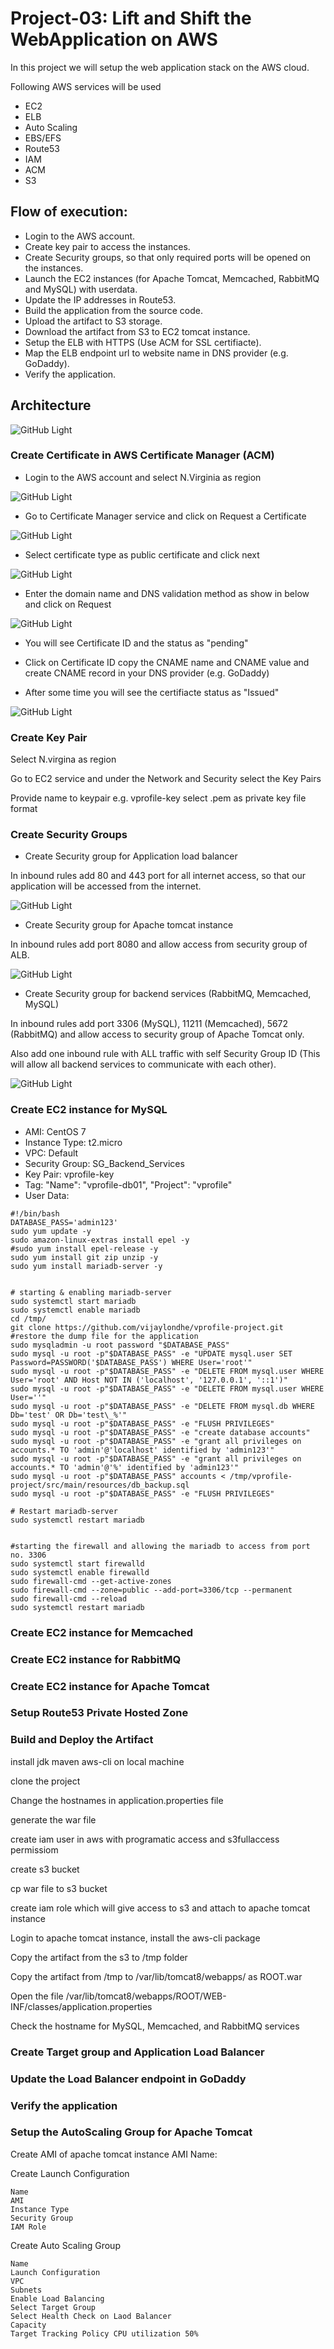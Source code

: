 # Project-03: Lift and Shift the WebApplication on AWS 

In this project we will setup the web application stack on the AWS cloud.

Following AWS services will be used 

- EC2
- ELB
- Auto Scaling 
- EBS/EFS
- Route53
- IAM
- ACM
- S3 

## Flow of execution:

- Login to the AWS account.
- Create key pair to access the instances.
- Create Security groups, so that only required ports will be opened on the instances. 
- Launch the EC2 instances (for Apache Tomcat, Memcached, RabbitMQ and MySQL) with userdata.
- Update the IP addresses in Route53. 
- Build the application from the source code.
- Upload the artifact to S3 storage.
- Download the artifact from S3 to EC2 tomcat instance.
- Setup the ELB with HTTPS (Use ACM for SSL certifiacte).
- Map the ELB endpoint url to website name in DNS provider (e.g. GoDaddy).
- Verify the application. 


## Architecture 

![GitHub Light](./snaps/lift_and_shift_architecture.jpg)


### Create Certificate in AWS Certificate Manager (ACM)

- Login to the AWS account and select N.Virginia as region

![GitHub Light](./snaps/Login.png)

- Go to Certificate Manager service and click on Request a Certificate 

![GitHub Light](./snaps/ACM_service.png)

- Select certificate type as public certificate and click next

![GitHub Light](./snaps/Request_cert.png)

- Enter the domain name and DNS validation method as show in below and click on Request 

![GitHub Light](./snaps/domain_name_validation.png)

- You will see Certificate ID and the status as "pending"

- Click on Certificate ID copy the CNAME name and CNAME value and create CNAME record in your DNS provider (e.g. GoDaddy)

- After some time you will see the certifiacte status as "Issued"

![GitHub Light](./snaps/Issued_status.png)


### Create Key Pair 

Select N.virgina as region

Go to EC2 service and under the Network and Security select the Key Pairs 

Provide name to keypair e.g. vprofile-key select .pem as private key file format


### Create Security Groups

- Create Security group for Application load balancer 

In inbound rules add 80 and 443 port for all internet access, so that our application will be accessed from the internet.

![GitHub Light](./snaps/SG_ALB.png)

- Create Security group for Apache tomcat instance 

In inbound rules add port 8080 and allow access from security group of ALB.

![GitHub Light](./snaps/SG_Apache_tomcat.png)

- Create Security group for backend services (RabbitMQ, Memcached, MySQL)

In inbound rules add port 3306 (MySQL), 11211 (Memcached), 5672 (RabbitMQ) and allow access to security group of Apache Tomcat only.

Also add one inbound rule with ALL traffic with self Security Group ID (This will allow all backend services to communicate with each other). 

![GitHub Light](./snaps/SG_Backend_Services.png)


### Create EC2 instance for MySQL 

- AMI: CentOS 7
- Instance Type: t2.micro
- VPC: Default
- Security Group: SG_Backend_Services
- Key Pair: vprofile-key
- Tag: "Name": "vprofile-db01",  "Project": "vprofile"
- User Data: 

```
#!/bin/bash
DATABASE_PASS='admin123'
sudo yum update -y
sudo amazon-linux-extras install epel -y
#sudo yum install epel-release -y
sudo yum install git zip unzip -y
sudo yum install mariadb-server -y


# starting & enabling mariadb-server
sudo systemctl start mariadb
sudo systemctl enable mariadb
cd /tmp/
git clone https://github.com/vijaylondhe/vprofile-project.git
#restore the dump file for the application
sudo mysqladmin -u root password "$DATABASE_PASS"
sudo mysql -u root -p"$DATABASE_PASS" -e "UPDATE mysql.user SET Password=PASSWORD('$DATABASE_PASS') WHERE User='root'"
sudo mysql -u root -p"$DATABASE_PASS" -e "DELETE FROM mysql.user WHERE User='root' AND Host NOT IN ('localhost', '127.0.0.1', '::1')"
sudo mysql -u root -p"$DATABASE_PASS" -e "DELETE FROM mysql.user WHERE User=''"
sudo mysql -u root -p"$DATABASE_PASS" -e "DELETE FROM mysql.db WHERE Db='test' OR Db='test\_%'"
sudo mysql -u root -p"$DATABASE_PASS" -e "FLUSH PRIVILEGES"
sudo mysql -u root -p"$DATABASE_PASS" -e "create database accounts"
sudo mysql -u root -p"$DATABASE_PASS" -e "grant all privileges on accounts.* TO 'admin'@'localhost' identified by 'admin123'"
sudo mysql -u root -p"$DATABASE_PASS" -e "grant all privileges on accounts.* TO 'admin'@'%' identified by 'admin123'"
sudo mysql -u root -p"$DATABASE_PASS" accounts < /tmp/vprofile-project/src/main/resources/db_backup.sql
sudo mysql -u root -p"$DATABASE_PASS" -e "FLUSH PRIVILEGES"

# Restart mariadb-server
sudo systemctl restart mariadb


#starting the firewall and allowing the mariadb to access from port no. 3306
sudo systemctl start firewalld
sudo systemctl enable firewalld
sudo firewall-cmd --get-active-zones
sudo firewall-cmd --zone=public --add-port=3306/tcp --permanent
sudo firewall-cmd --reload
sudo systemctl restart mariadb

```

### Create EC2 instance for Memcached

### Create EC2 instance for RabbitMQ

### Create EC2 instance for Apache Tomcat

### Setup Route53 Private Hosted Zone

### Build and Deploy the Artifact

install jdk maven aws-cli on local machine 

clone the project 

Change the hostnames in application.properties file

generate the war file 

create iam user in aws with programatic access and s3fullaccess permissiom

create s3 bucket

cp war file to s3 bucket 

create iam role which will give access to s3 and attach to apache tomcat instance

Login to apache tomcat instance, install the aws-cli package 

Copy the artifact from the s3 to /tmp folder

Copy the artifact from /tmp to /var/lib/tomcat8/webapps/ as ROOT.war

Open the file /var/lib/tomcat8/webapps/ROOT/WEB-INF/classes/application.properties

Check the hostname for MySQL, Memcached, and RabbitMQ services


### Create Target group and Application Load Balancer

### Update the Load Balancer endpoint in GoDaddy

### Verify the application

### Setup the AutoScaling Group for Apache Tomcat

Create AMI of apache tomcat instance AMI Name: 

Create Launch Configuration 

    Name
    AMI
    Instance Type 
    Security Group
    IAM Role 


Create Auto Scaling Group 
    
    Name
    Launch Configuration
    VPC
    Subnets
    Enable Load Balancing 
    Select Target Group
    Select Health Check on Laod Balancer 
    Capacity
    Target Tracking Policy CPU utilization 50%